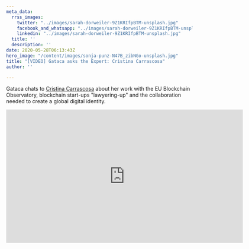 ```yaml
---
meta_data:
  rrss_images:
    twitter: "../images/sarah-dorweiler-9Z1KRIfpBTM-unsplash.jpg"
    facebook_and_whatsapp: "../images/sarah-dorweiler-9Z1KRIfpBTM-unsplash.jpg"
    linkedin: "../images/sarah-dorweiler-9Z1KRIfpBTM-unsplash.jpg"
  title: ''
  description: ''
date: 2020-05-28T06:13:43Z
hero_image: "/content/images/sonja-punz-N47B_zibNGo-unsplash.jpg"
title: "[VIDEO] Gataca asks the Expert: Cristina Carrascosa"
author: ''

---
```

Gataca chats to [Cristina Carrascosa](https://www.linkedin.com/in/cristina-carrascosa-cobos-llm-a3632863/) about her work with the EU Blockchain Observatory, blockchain start-ups "lawyering-up" and the collaboration needed to create a global digital identity.

<iframe src="https://player.vimeo.com/video/420195442" width="640" height="360" frameborder="0" allow="autoplay; fullscreen" allowfullscreen></iframe>
